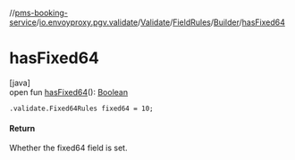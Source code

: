 //[pms-booking-service](../../../../../index.md)/[io.envoyproxy.pgv.validate](../../../index.md)/[Validate](../../index.md)/[FieldRules](../index.md)/[Builder](index.md)/[hasFixed64](has-fixed64.md)

# hasFixed64

[java]\
open fun [hasFixed64](has-fixed64.md)(): [Boolean](https://kotlinlang.org/api/core/kotlin-stdlib/kotlin/-boolean/index.html)

`.validate.Fixed64Rules fixed64 = 10;`

#### Return

Whether the fixed64 field is set.